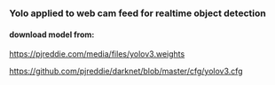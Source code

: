 ### Yolo applied to web cam feed for realtime object detection
#### download model from:
https://pjreddie.com/media/files/yolov3.weights

https://github.com/pjreddie/darknet/blob/master/cfg/yolov3.cfg